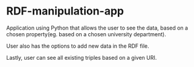 # RDF-manipulation-app

Application using Python that allows the user to see the data, based on a chosen property(eg. based on a chosen university department).

User also has the options to add new data in the RDF file. 

Lastly, user can see all existing triples based on a given URI. 

